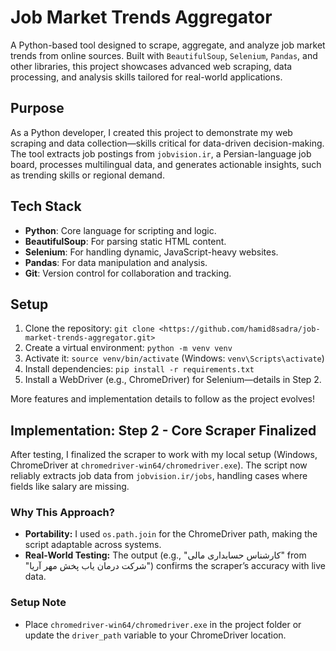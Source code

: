 # Job Market Trends Aggregator

A Python-based tool designed to scrape, aggregate, and analyze job market trends from online sources. Built with `BeautifulSoup`, `Selenium`, `Pandas`, and other libraries, this project showcases advanced web scraping, data processing, and analysis skills tailored for real-world applications.

## Purpose
As a Python developer, I created this project to demonstrate my web scraping and data collection—skills critical for data-driven decision-making. The tool extracts job postings from `jobvision.ir`, a Persian-language job board, processes multilingual data, and generates actionable insights, such as trending skills or regional demand.

## Tech Stack
- **Python**: Core language for scripting and logic.
- **BeautifulSoup**: For parsing static HTML content.
- **Selenium**: For handling dynamic, JavaScript-heavy websites.
- **Pandas**: For data manipulation and analysis.
- **Git**: Version control for collaboration and tracking.

## Setup
1. Clone the repository: `git clone <https://github.com/hamid8sadra/job-market-trends-aggregator.git>`
2. Create a virtual environment: `python -m venv venv`
3. Activate it: `source venv/bin/activate` (Windows: `venv\Scripts\activate`)
4. Install dependencies: `pip install -r requirements.txt`
5. Install a WebDriver (e.g., ChromeDriver) for Selenium—details in Step 2.

More features and implementation details to follow as the project evolves!

## Implementation: Step 2 - Core Scraper Finalized
After testing, I finalized the scraper to work with my local setup (Windows, ChromeDriver at `chromedriver-win64/chromedriver.exe`). The script now reliably extracts job data from `jobvision.ir/jobs`, handling cases where fields like salary are missing.

### Why This Approach?
- **Portability:** I used `os.path.join` for the ChromeDriver path, making the script adaptable across systems.
- **Real-World Testing:** The output (e.g., "کارشناس حسابداری مالی" from "شرکت درمان یاب پخش مهر آریا") confirms the scraper’s accuracy with live data.

### Setup Note
- Place `chromedriver-win64/chromedriver.exe` in the project folder or update the `driver_path` variable to your ChromeDriver location.